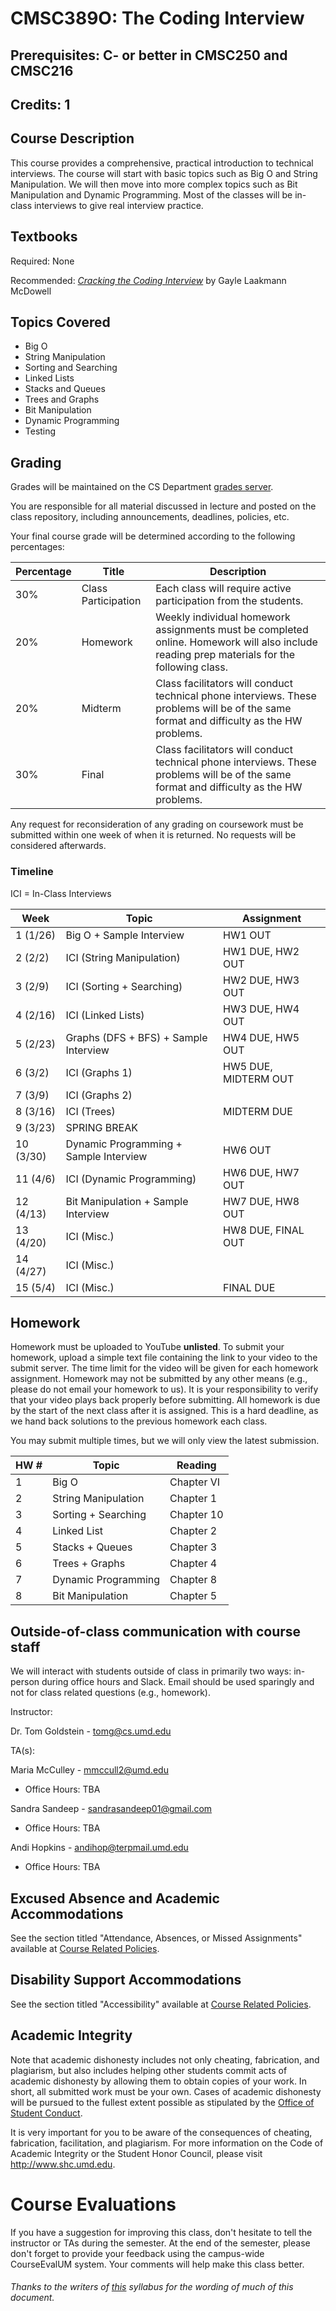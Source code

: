 # CMSC389O: The Coding Interview 
## Prerequisites: C- or better in CMSC250 and CMSC216
## Credits: 1

## Course Description
This course provides a comprehensive, practical introduction to technical interviews. The course will start with basic topics such as Big O and String Manipulation. We will then move into more complex topics such as Bit Manipulation and Dynamic Programming. Most of the classes will be in-class interviews to give real interview practice.

## Textbooks
Required: None

Recommended: [_Cracking the Coding Interview_](https://www.amazon.com/Cracking-Coding-Interview-Programming-Questions/dp/0984782850/ref=pd_sbs_14_t_0?_encoding=UTF8&psc=1&refRID=AK159SHS36EFW9R2D1JY) by Gayle Laakmann McDowell

## Topics Covered
- Big O
- String Manipulation
- Sorting and Searching
- Linked Lists
- Stacks and Queues
- Trees and Graphs
- Bit Manipulation
- Dynamic Programming
- Testing

## Grading
Grades will be maintained on the CS Department <a href="https://grades.cs.umd.edu/">grades server</a>.

You are responsible for all material discussed in lecture and posted on the class repository, including announcements, deadlines, policies, etc.

Your final course grade will be determined according to the following percentages:

| Percentage | Title | Description |
| ------------- | -----|-------- |
| 30% | Class Participation | Each class will require active participation from the students. |
| 20% | Homework  | Weekly individual homework assignments must be completed online. Homework will also include reading prep materials for the following class. |
| 20% | Midterm | Class facilitators will conduct technical phone interviews. These problems will be of the same format and difficulty as the HW problems. |
| 30% | Final | Class facilitators will conduct technical phone interviews. These problems will be of the same format and difficulty as the HW problems. |

Any request for reconsideration of any grading on coursework must be submitted within one week of when it is returned. No requests
will be considered afterwards.

### Timeline

ICI = In-Class Interviews

| Week | Topic | Assignment |
| ----|----|----- |
| 1 (1/26) | Big O + Sample Interview | HW1 OUT |
| 2 (2/2) | ICI (String Manipulation) | HW1 DUE, HW2 OUT |
| 3 (2/9) | ICI (Sorting + Searching) | HW2 DUE, HW3 OUT |
| 4 (2/16) | ICI (Linked Lists) | HW3 DUE, HW4 OUT |
| 5 (2/23) | Graphs (DFS + BFS) + Sample Interview | HW4 DUE, HW5 OUT |
| 6 (3/2) | ICI (Graphs 1) | HW5 DUE, MIDTERM OUT |
| 7 (3/9) | ICI (Graphs 2) | |
| 8 (3/16) | ICI (Trees) | MIDTERM DUE |
| 9 (3/23) | SPRING BREAK |  |
| 10 (3/30) | Dynamic Programming + Sample Interview | HW6 OUT |
| 11 (4/6) | ICI (Dynamic Programming) | HW6 DUE, HW7 OUT |
| 12 (4/13) | Bit Manipulation + Sample Interview | HW7 DUE, HW8 OUT |
| 13 (4/20) | ICI (Misc.) | HW8 DUE, FINAL OUT |
| 14 (4/27) | ICI (Misc.) |  |
| 15 (5/4) | ICI (Misc.) | FINAL DUE |

## Homework
Homework must be uploaded to YouTube __unlisted__. To submit your homework, upload a simple text file containing the link to your video to the submit server. The time limit for the video will be given for each homework assignment. Homework may not be submitted by any other means (e.g., please do not email your homework to us). It is your responsibility to verify that your video plays back properly before submitting. All homework is due by the start of the next class after it is assigned. This is a hard deadline, as we hand back solutions to the previous homework each class.

You may submit multiple times, but we will only view the latest submission.

|HW #|Topic|Reading|
|----|----|----|
|1|Big O|Chapter VI|
|2|String Manipulation|Chapter 1|
|3|Sorting + Searching|Chapter 10|
|4|Linked List|Chapter 2|
|5|Stacks + Queues|Chapter 3|
|6|Trees + Graphs|Chapter 4|
|7|Dynamic Programming|Chapter 8|
|8|Bit Manipulation|Chapter 5|

## Outside-of-class communication with course staff
We will interact with students outside of class in primarily two ways: in-person during office hours and Slack. Email should be used sparingly and not for class related questions (e.g., homework).

Instructor:

Dr. Tom Goldstein - tomg@cs.umd.edu

TA(s):

Maria McCulley - mmccull2@umd.edu
- Office Hours: TBA

Sandra Sandeep - sandrasandeep01@gmail.com
- Office Hours: TBA

Andi Hopkins - andihop@terpmail.umd.edu
- Office Hours: TBA

## Excused Absence and Academic Accommodations
See the section titled "Attendance, Absences, or Missed Assignments" available at <a href="http://www.ugst.umd.edu/courserelatedpolicies.html">Course Related Policies</a>.

## Disability Support Accommodations

See the section titled "Accessibility" available at <a href="http://www.ugst.umd.edu/courserelatedpolicies.html">Course Related Policies</a>.


## Academic Integrity
Note that academic dishonesty includes not only cheating, fabrication, and plagiarism, but also includes helping other students commit acts of academic dishonesty by allowing them to obtain copies of your work. In short, all submitted work must be your own. Cases of academic dishonesty will be pursued to the fullest extent possible as stipulated by the <a href="http://osc.umd.edu/OSC/Default.aspx">Office of Student Conduct</a>.

It is very important for you to be aware of the consequences of cheating, fabrication, facilitation, and plagiarism. For more information on the Code of Academic Integrity or the Student Honor Council, please visit http://www.shc.umd.edu.

# Course Evaluations

If you have a suggestion for improving this class, don't hesitate to tell the instructor or TAs during the semester. At the end of the semester, please don't forget to provide your feedback using the campus-wide CourseEvalUM system. Your comments will help make this class better.

###### Thanks to the writers of <a href = "https://www.cs.umd.edu/class/fall2016/cmsc330/syllabus.shtml">this</a> syllabus for the wording of much of this document.


